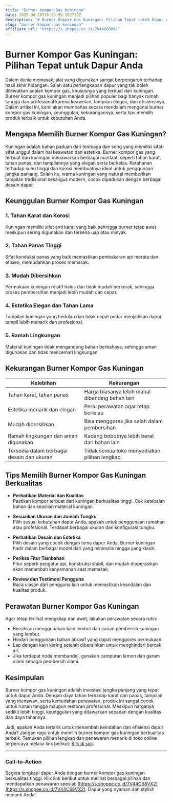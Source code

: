 ```yaml
---
title: "Burner Kompor Gas Kuningan"
date: 2025-06-20T16:39:59.262719Z
description: "# Burner Kompor Gas Kuningan: Pilihan Tepat untuk Dapur Anda..."
slug: "burner-kompor-gas-kuningan"
affiliate_url: "https://s.shopee.co.id/7V44C68VX2"
---
```

# Burner Kompor Gas Kuningan: Pilihan Tepat untuk Dapur Anda

Dalam dunia memasak, alat yang digunakan sangat berpengaruh terhadap hasil akhir hidangan. Salah satu perlengkapan dapur yang tak boleh dilewatkan adalah kompor gas, khususnya yang terbuat dari kuningan. Burner kompor gas kuningan menjadi pilihan populer bagi banyak rumah tangga dan profesional karena keawetan, tampilan elegan, dan efisiensinya. Dalam artikel ini, kami akan membahas secara mendalam mengenai burner kompor gas kuningan, keunggulan, kekurangannya, serta tips memilih produk terbaik untuk kebutuhan Anda.

## Mengapa Memilih Burner Kompor Gas Kuningan?

Kuningan adalah bahan paduan dari tembaga dan seng yang memiliki sifat-sifat unggul dalam hal keawetan dan estetika. Burner kompor gas yang terbuat dari kuningan menawarkan berbagai manfaat, seperti tahan karat, tahan panas, dan tampilannya yang elegan serta berkelas. Ketahanan terhadap suhu tinggi dan korosi membuatnya ideal untuk penggunaan jangka panjang. Selain itu, warna kuningan yang natural memberikan tampilan tradisional sekaligus modern, cocok dipadukan dengan berbagai desain dapur.

## Keunggulan Burner Kompor Gas Kuningan

### 1. Tahan Karat dan Korosi
Kuningan memiliki sifat anti karat yang baik sehingga burner tetap awet meskipun sering digunakan dan terkena uap atau minyak.

### 2. Tahan Panas Tinggi
Sifat konduksi panas yang baik memastikan pembakaran api merata dan efisien, memudahkan proses memasak.

### 3. Mudah Dibersihkan
Permukaan kuningan relatif halus dan tidak mudah berkerak, sehingga proses pembersihan menjadi lebih mudah dan cepat.

### 4. Estetika Elegan dan Tahan Lama
Tampilan kuningan yang berkilau dan tidak cepat pudar menjadikan dapur tampil lebih menarik dan profesional.

### 5. Ramah Lingkungan
Material kuningan tidak mengandung bahan berbahaya, sehingga aman digunakan dan tidak mencemari lingkungan.

## Kekurangan Burner Kompor Gas Kuningan

| Kelebihan                                    | Kekurangan                                      |
|----------------------------------------------|------------------------------------------------|
| Tahan karat, tahan panas                     | Harga biasanya lebih mahal dibanding bahan lain |
| Estetika menarik dan elegan                  | Perlu perawatan agar tetap berkilau           |
| Mudah dibersihkan                            | Bisa menggores jika salah dalam pembersihan   |
| Ramah lingkungan dan aman digunakan          | Kadang bobotnya lebih berat dari bahan lain   |
| Tersedia dalam berbagai desain dan ukuran   | Tidak semua toko menyediakan pilihan lengkap |

## Tips Memilih Burner Kompor Gas Kuningan Berkualitas

- **Perhatikan Material dan Kualitas**  
Pastikan kompor terbuat dari kuningan berkualitas tinggi. Cek ketebalan bahan dan keaslian material kuningan.

- **Sesuaikan Ukuran dan Jumlah Tungku**  
Pilih sesuai kebutuhan dapur Anda, apakah untuk penggunaan rumahan atau profesional. Terdapat berbagai ukuran dan konfigurasi tungku.

- **Perhatikan Desain dan Estetika**  
Pilih desain yang cocok dengan tema dapur Anda. Burner kuningan hadir dalam berbagai model dari yang minimalis hingga yang klasik.

- **Periksa Fitur Tambahan**  
Fitur seperti pengatur api, konstruksi stabil, dan mudah dioperasikan akan menambah kenyamanan saat memasak.

- **Review dan Testimoni Pengguna**  
Baca ulasan dari pengguna lain untuk memastikan keandalan dan kualitas produk.

## Perawatan Burner Kompor Gas Kuningan

Agar tetap terlihat mengkilap dan awet, lakukan perawatan secara rutin:

- Bersihkan menggunakan kain lembut dan cairan pembersih kuningan yang lembut.
- Hindari penggunaan bahan abrasif yang dapat menggores permukaan.
- Lap dengan kain kering setelah dibersihkan untuk menghindari bercak air.
- Jika terdapat noda membandel, gunakan campuran lemon dan garam alami sebagai pembersih alami.

## Kesimpulan

Burner kompor gas kuningan adalah investasi jangka panjang yang tepat untuk dapur Anda. Dengan daya tahan terhadap karat dan panas, tampilan yang menawan, serta kemudahan perawatan, produk ini sangat cocok untuk rumah tangga maupun restoran profesional. Meskipun harganya sedikit lebih tinggi, keunggulan yang ditawarkan sepadan dengan kualitas dan daya tahannya.

Jadi, apakah Anda tertarik untuk menambah keindahan dan efisiensi dapur Anda? Jangan ragu untuk memilih burner kompor gas kuningan berkualitas terbaik. Temukan pilihan lengkap dan penawaran menarik di toko online terpercaya melalui link berikut: [Klik di sini](https://s.shopee.co.id/7V44C68VX2).

---

### Call-to-Action
Segera lengkapi dapur Anda dengan burner kompor gas kuningan berkualitas tinggi. Klik link berikut untuk melihat berbagai pilihan dan mendapatkan penawaran spesial: [https://s.shopee.co.id/7V44C68VX2](https://s.shopee.co.id/7V44C68VX2). Dapur yang nyaman dan stylish menanti Anda!